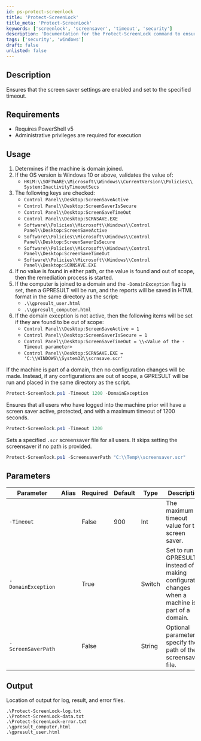 ```yaml
---
id: ps-protect-screenlock
title: 'Protect-ScreenLock'
title_meta: 'Protect-ScreenLock'
keywords: ['screenlock', 'screensaver', 'timeout', 'security']
description: 'Documentation for the Protect-ScreenLock command to ensure screen saver settings are enabled and set to a specified timeout.'
tags: ['security', 'windows']
draft: false
unlisted: false
---
```


## Description
Ensures that the screen saver settings are enabled and set to the specified timeout.

## Requirements
- Requires PowerShell v5
- Administrative privileges are required for execution

## Usage
1. Determines if the machine is domain joined.
2. If the OS version is Windows 10 or above, validates the value of:
   - `HKLM:\\SOFTWARE\\Microsoft\\Windows\\CurrentVersion\\Policies\\System:InactivityTimeoutSecs`
3. The following keys are checked:
   - `Control Panel\\Desktop:ScreenSaveActive`
   - `Control Panel\\Desktop:ScreenSaverIsSecure`
   - `Control Panel\\Desktop:ScreenSaveTimeOut`
   - `Control Panel\\Desktop:SCRNSAVE.EXE`
   - `Software\\Policies\\Microsoft\\Windows\\Control Panel\\Desktop:ScreenSaveActive`
   - `Software\\Policies\\Microsoft\\Windows\\Control Panel\\Desktop:ScreenSaverIsSecure`
   - `Software\\Policies\\Microsoft\\Windows\\Control Panel\\Desktop:ScreenSaveTimeOut`
   - `Software\\Policies\\Microsoft\\Windows\\Control Panel\\Desktop:SCRNSAVE.EXE`
4. If no value is found in either path, or the value is found and out of scope, then the remediation process is started.
5. If the computer is joined to a domain and the `-DomainException` flag is set, then a GPRESULT will be run, and the reports will be saved in HTML format in the same directory as the script:
   - `.\\gpresult_user.html`
   - `.\\gpresult_computer.html`
6. If the domain exception is not active, then the following items will be set if they are found to be out of scope:
   - `Control Panel\\Desktop:ScreenSaveActive = 1`
   - `Control Panel\\Desktop:ScreenSaverIsSecure = 1`
   - `Control Panel\\Desktop:ScreenSaveTimeOut = \\<Value of the -Timeout parameter>`
   - `Control Panel\\Desktop:SCRNSAVE.EXE = 'C:\\WINDOWS\\System32\\scrnsave.scr'`

If the machine is part of a domain, then no configuration changes will be made. Instead, if any configurations are out of scope, a GPRESULT will be run and placed in the same directory as the script.

```powershell
Protect-Screenlock.ps1 -Timeout 1200 -DomainException
```

Ensures that all users who have logged into the machine prior will have a screen saver active, protected, and with a maximum timeout of 1200 seconds.

```powershell
Protect-Screenlock.ps1 -Timeout 1200
```

Sets a specified `.scr` screensaver file for all users. It skips setting the screensaver if no path is provided.

```powershell
Protect-Screenlock.ps1 -ScreensaverPath "C:\\Temp\\screensaver.scr"
```

## Parameters
| Parameter          | Alias | Required  | Default   | Type      | Description                               |
| ------------------ | ----- | --------- | --------- | --------- | ----------------------------------------- |
| `-Timeout`         |       | False     | 900       | Int       | The maximum timeout value for the screen saver. |
| `-DomainException` |       | True      |           | Switch    | Set to run a GPRESULT instead of making configuration changes when a machine is part of a domain. |
| `-ScreenSaverPath` |       | False     |           | String    | Optional parameter to specify the path of the screensaver file. |

## Output
Location of output for log, result, and error files.

```
.\Protect-ScreenLock-log.txt
.\Protect-ScreenLock-data.txt
.\Protect-ScreenLock-error.txt
.\gpresult_computer.html
.\gpresult_user.html
```



